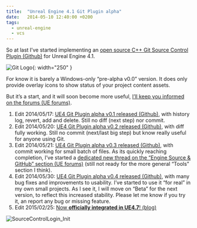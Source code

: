 ```yaml
---
title:  "Unreal Engine 4.1 Git Plugin alpha"
date:   2014-05-10 12:40:00 +0200
tags:
  - unreal-engine
  - vcs
---
```


So at last I’ve started implementing an [open source C++ Git Source Control Plugin (Github)][UEGitPlugin] for Unreal Engine 4.1.

![Git Logo](https://git-scm.com/images/logos/2color-lightbg@2x.png){: width="250" }

For know it is barely a Windows-only “pre-alpha v0.0” version. It does only provide overlay icons to show status of your project content assets.

But it’s a start, and it will soon become more useful, [I’ll keep you informed on the forums (UE forums)][ForumSourceControl].

1. Edit 2014/05/17: [UE4 Git Plugin alpha v0.1 released (Github)][0.1-alpha], with history log, revert, add and delete. Still no diff (next step) nor commit.
2. Edit 2014/05/20: [UE4 Git Plugin alpha v0.2 released (Github)][0.2-alpha], with diff fully working. Still no commit (next/last big step) but know really useful for anyone using Git.
3. Edit 2014/05/21: [UE4 Git Plugin alpha v0.3 released (Github)][0.3-alpha], with commit working for small batch of files.
As its quickly reaching completion, I’ve started a [dedicated new thread on the “Engine Source & GitHub” section (UE forums)][ForumGitPlugin] (still not ready for the more general “Tools” section I think).
4. Edit 2014/05/30: [UE4 Git Plugin alpha v0.4 released (Github)][0.4-alpha], with many bug fixes and improvements to usability.
I’ve started to use it “for real” in my own small projects.
As I see it, I will move on “Beta” for the next version, to reflect this increased stability.
Please let me know if you try it, an report any bug or missing feature.
5. Edit 2015/02/25: [Now **officially integrated in UE4.7**! (blog)][UE47GitPlugin]

![SourceControlLogin_Init](https://github.com/SRombauts/UEGitPlugin/raw/master/Screenshots/SourceControlLogin_Init.png)

[UEGitPlugin]:    https://github.com/SRombauts/UEGitPlugin
[ForumSourceControl]: https://forums.unrealengine.com/unreal-engine/feedback-for-epic/615-additional-source-control-providers-support?p=167837#post167837
[0.1-alpha]:      https://github.com/SRombauts/UE4GitPlugin/releases/0.1-alpha
[0.2-alpha]:      https://github.com/SRombauts/UE4GitPlugin/releases/0.2-alpha
[0.3-alpha]:      https://github.com/SRombauts/UE4GitPlugin/releases/0.3-alpha
[ForumGitPlugin]: https://forums.unrealengine.com/showthread.php?6809-Git-Source-Control-Provider-Plugin
[0.4-alpha]:      https://github.com/SRombauts/UE4GitPlugin/releases/0.4-alpha
[UE47GitPlugin]:  /2015/02/25/unreal-engine-4-7-released-with-my-git-source-control-plugin/
